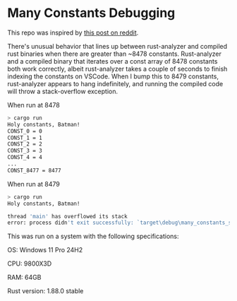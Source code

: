 # Many Constants Debugging

This repo was inspired by [this post on reddit](https://www.reddit.com/r/rust/comments/1mk8nvt/handling_80000_constants_in_a_project/).

There's unusual behavior that lines up between rust-analyzer and compiled rust binaries when there are greater than ~8478 constants.
Rust-analyzer and a compiled binary that iterates over a const array of 8478 constants both work correctly, albeit rust-analyzer takes a couple of seconds to finish indexing the constants on VSCode. When I bump this to 8479 constants, rust-analyzer appears to hang indefinitely, and running the compiled code will throw a stack-overflow exception.

When run at 8478
```bash
> cargo run
Holy constants, Batman!
CONST_0 = 0
CONST_1 = 1
CONST_2 = 2
CONST_3 = 3
CONST_4 = 4
...
CONST_8477 = 8477
```

When run at 8479
```bash
> cargo run
Holy constants, Batman!

thread 'main' has overflowed its stack
error: process didn't exit successfully: `target\debug\many_constants_study.exe` (exit code: 0xc00000fd, STATUS_STACK_OVERFLOW)
```

This was run on a system with the following specifications:

OS: Windows 11 Pro 24H2

CPU: 9800X3D

RAM: 64GB

Rust version: 1.88.0 stable
